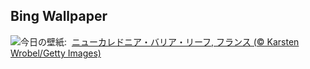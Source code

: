 ## Bing Wallpaper
![](https://www.bing.com/th?id=OHR.GrandeTerreReef_JA-JP5270810128_UHD.jpg&w=1000)今日の壁紙: &nbsp;[ニューカレドニア・バリア・リーフ, フランス (© Karsten Wrobel/Getty Images)](https://www.bing.com/th?id=OHR.GrandeTerreReef_JA-JP5270810128_UHD.jpg)
<br><br/>
